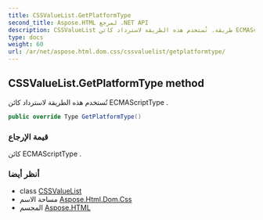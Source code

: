 ```yaml
---
title: CSSValueList.GetPlatformType
second_title: Aspose.HTML لمرجع .NET API
description: CSSValueList طريقة. تُستخدم هذه الطريقة لاسترداد كائن ECMAScriptType .
type: docs
weight: 60
url: /ar/net/aspose.html.dom.css/cssvaluelist/getplatformtype/
---
```

## CSSValueList.GetPlatformType method

تُستخدم هذه الطريقة لاسترداد كائن ECMAScriptType .

```csharp
public override Type GetPlatformType()
```

### قيمة الإرجاع

كائن ECMAScriptType .

### أنظر أيضا

* class [CSSValueList](../)
* مساحة الاسم [Aspose.Html.Dom.Css](../../cssvaluelist/)
* المجسم [Aspose.HTML](../../../)


